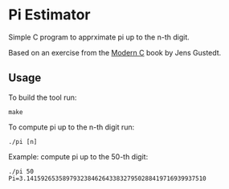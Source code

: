 # Pi Estimator

Simple C program to apprximate pi up to the n-th digit.

Based on an exercise from the [Modern C](https://modernc.gforge.inria.fr/) book by Jens Gustedt.

## Usage

To build the tool run:

```shell
make
```

To compute pi up to the n-th digit run:

```shell
./pi [n]
```

Example: compute pi up to the 50-th digit:

```shell
./pi 50
Pi=3.14159265358979323846264338327950288419716939937510
```
